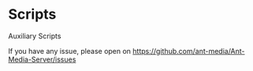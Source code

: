 # Scripts
Auxiliary Scripts

If you have any issue, please open on 
https://github.com/ant-media/Ant-Media-Server/issues

